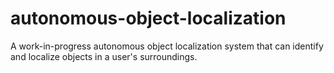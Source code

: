 # autonomous-object-localization
A work-in-progress autonomous object localization system that can identify and localize objects in a user's surroundings.
